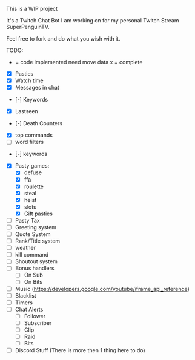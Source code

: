 This is a WIP project

It's a Twitch Chat Bot I am working on for my personal Twitch Stream SuperPenguinTV.

Feel free to fork and do what you wish with it.

TODO:
 - = code implemented need move data
 x = complete
- [X] Pasties
- [X] Watch time
- [X] Messages in chat
- [-] Keywords
- [x] Lastseen
- [-] Death Counters
- [x] top commands
- [ ] word filters
- [-] keywords
- [X] Pasty games:
    - [X] defuse
    - [X] ffa
    - [X] roulette
    - [X] steal
    - [X] heist
    - [X] slots
    - [X] Gift pasties
- [ ] Pasty Tax
- [ ] Greeting system
- [ ] Quote System
- [ ] Rank/Title system
- [ ] weather
- [ ] kill command
- [ ] Shoutout system
- [ ] Bonus handlers 
    - [ ] On Sub
    - [ ] On Bits
- [ ] Music (https://developers.google.com/youtube/iframe_api_reference)
- [ ] Blacklist
- [ ] Timers
- [ ] Chat Alerts
    - [ ] Follower
    - [ ] Subscriber
    - [ ] Clip
    - [ ] Raid
    - [ ] Bits
- [ ] Discord Stuff (There is more then 1 thing here to do)

